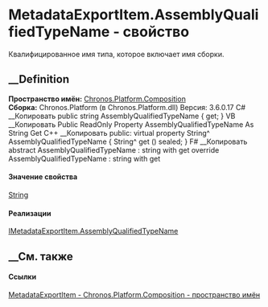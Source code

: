 # MetadataExportItem<TMetadata>.AssemblyQualifiedTypeName - свойство
Квалифицированное имя типа, которое включает имя сборки.
##  __Definition
 **Пространство имён:**
[Chronos.Platform.Composition](N_Chronos_Platform_Composition.htm)  
 **Сборка:** Chronos.Platform (в Chronos.Platform.dll) Версия: 3.6.0.17
C# __Копировать
     public string AssemblyQualifiedTypeName { get; }
VB __Копировать
     Public ReadOnly Property AssemblyQualifiedTypeName As String
    	Get
C++ __Копировать
     public:
    virtual property String^ AssemblyQualifiedTypeName {
    	String^ get () sealed;
    }
F# __Копировать
     abstract AssemblyQualifiedTypeName : string with get
    override AssemblyQualifiedTypeName : string with get
#### Значение свойства
[String](https://learn.microsoft.com/dotnet/api/system.string)
#### Реализации
[IMetadataExportItem<TMetadata>.AssemblyQualifiedTypeName](P_Chronos_Platform_Composition_IMetadataExportItem_1_AssemblyQualifiedTypeName.htm)  
##  __См. также
#### Ссылки
[MetadataExportItem<TMetadata> \-
](T_Chronos_Platform_Composition_MetadataExportItem_1.htm)
[Chronos.Platform.Composition - пространство
имён](N_Chronos_Platform_Composition.htm)
